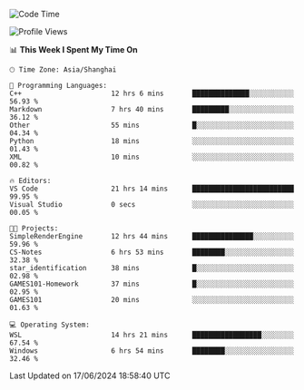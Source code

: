 <!--START_SECTION:waka-->
![Code Time](http://img.shields.io/badge/Code%20Time-1%2C783%20hrs%2025%20mins-blue)

![Profile Views](http://img.shields.io/badge/Profile%20Views-2-blue)

📊 **This Week I Spent My Time On** 

```text
🕑︎ Time Zone: Asia/Shanghai

💬 Programming Languages: 
C++                      12 hrs 6 mins       ██████████████░░░░░░░░░░░   56.93 % 
Markdown                 7 hrs 40 mins       █████████░░░░░░░░░░░░░░░░   36.12 % 
Other                    55 mins             █░░░░░░░░░░░░░░░░░░░░░░░░   04.34 % 
Python                   18 mins             ░░░░░░░░░░░░░░░░░░░░░░░░░   01.43 % 
XML                      10 mins             ░░░░░░░░░░░░░░░░░░░░░░░░░   00.82 % 

🔥 Editors: 
VS Code                  21 hrs 14 mins      █████████████████████████   99.95 % 
Visual Studio            0 secs              ░░░░░░░░░░░░░░░░░░░░░░░░░   00.05 % 

🐱‍💻 Projects: 
SimpleRenderEngine       12 hrs 44 mins      ███████████████░░░░░░░░░░   59.96 % 
CS-Notes                 6 hrs 53 mins       ████████░░░░░░░░░░░░░░░░░   32.38 % 
star_identification      38 mins             █░░░░░░░░░░░░░░░░░░░░░░░░   02.98 % 
GAMES101-Homework        37 mins             █░░░░░░░░░░░░░░░░░░░░░░░░   02.95 % 
GAMES101                 20 mins             ░░░░░░░░░░░░░░░░░░░░░░░░░   01.63 % 

💻 Operating System: 
WSL                      14 hrs 21 mins      █████████████████░░░░░░░░   67.54 % 
Windows                  6 hrs 54 mins       ████████░░░░░░░░░░░░░░░░░   32.46 % 
```


 Last Updated on 17/06/2024 18:58:40 UTC
<!--END_SECTION:waka-->